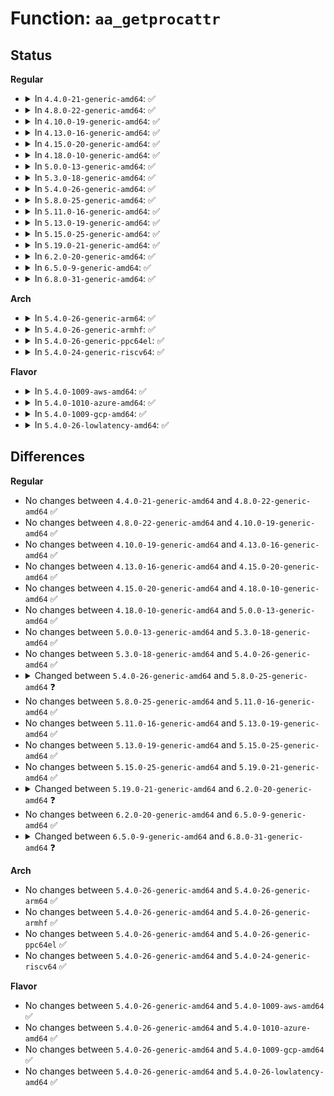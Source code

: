 # Function: <code>aa_getprocattr</code>

## Status
<b>Regular</b>
<ul>
<li>
<details>
<summary>In <code>4.4.0-21-generic-amd64</code>: ✅</summary>

```c
int aa_getprocattr(struct aa_label * label, char * * string)
```

```json
{
  "name": "aa_getprocattr",
  "collision_type": "Unique Global",
  "inline_type": "No",
  "funcs": [
    {
      "addr": 18446744071582526592,
      "name": "aa_getprocattr",
      "external": true,
      "loc": "security/apparmor/procattr.c:36",
      "file": "security/apparmor/procattr.c",
      "inline": "seen, unknown",
      "caller_inline": [],
      "caller_func": [
        "security/apparmor/lsm.c:apparmor_getprocattr"
      ]
    }
  ],
  "symbols": [
    {
      "addr": 18446744071582526592,
      "name": "aa_getprocattr",
      "section": ".text",
      "bind": "STB_GLOBAL",
      "size": 852
    }
  ]
}
```
</details>
</li>
<li>
<details>
<summary>In <code>4.8.0-22-generic-amd64</code>: ✅</summary>

```c
int aa_getprocattr(struct aa_label * label, char * * string)
```

```json
{
  "name": "aa_getprocattr",
  "collision_type": "Unique Global",
  "inline_type": "No",
  "funcs": [
    {
      "addr": 18446744071582764800,
      "name": "aa_getprocattr",
      "external": true,
      "loc": "security/apparmor/procattr.c:36",
      "file": "security/apparmor/procattr.c",
      "inline": "seen, unknown",
      "caller_inline": [],
      "caller_func": [
        "security/apparmor/lsm.c:apparmor_getprocattr"
      ]
    }
  ],
  "symbols": [
    {
      "addr": 18446744071582764800,
      "name": "aa_getprocattr",
      "section": ".text",
      "bind": "STB_GLOBAL",
      "size": 1089
    }
  ]
}
```
</details>
</li>
<li>
<details>
<summary>In <code>4.10.0-19-generic-amd64</code>: ✅</summary>

```c
int aa_getprocattr(struct aa_label * label, char * * string)
```

```json
{
  "name": "aa_getprocattr",
  "collision_type": "Unique Global",
  "inline_type": "No",
  "funcs": [
    {
      "addr": 18446744071582860080,
      "name": "aa_getprocattr",
      "external": true,
      "loc": "security/apparmor/procattr.c:36",
      "file": "security/apparmor/procattr.c",
      "inline": "seen, unknown",
      "caller_inline": [],
      "caller_func": [
        "security/apparmor/lsm.c:apparmor_getprocattr"
      ]
    }
  ],
  "symbols": [
    {
      "addr": 18446744071582860080,
      "name": "aa_getprocattr",
      "section": ".text",
      "bind": "STB_GLOBAL",
      "size": 1089
    }
  ]
}
```
</details>
</li>
<li>
<details>
<summary>In <code>4.13.0-16-generic-amd64</code>: ✅</summary>

```c
int aa_getprocattr(struct aa_label * label, char * * string)
```

```json
{
  "name": "aa_getprocattr",
  "collision_type": "Unique Global",
  "inline_type": "No",
  "funcs": [
    {
      "addr": 18446744071582937664,
      "name": "aa_getprocattr",
      "external": true,
      "loc": "security/apparmor/procattr.c:37",
      "file": "security/apparmor/procattr.c",
      "inline": "seen, unknown",
      "caller_inline": [],
      "caller_func": [
        "security/apparmor/lsm.c:apparmor_getprocattr"
      ]
    }
  ],
  "symbols": [
    {
      "addr": 18446744071582937664,
      "name": "aa_getprocattr",
      "section": ".text",
      "bind": "STB_GLOBAL",
      "size": 599
    }
  ]
}
```
</details>
</li>
<li>
<details>
<summary>In <code>4.15.0-20-generic-amd64</code>: ✅</summary>

```c
int aa_getprocattr(struct aa_label * label, char * * string)
```

```json
{
  "name": "aa_getprocattr",
  "collision_type": "Unique Global",
  "inline_type": "No",
  "funcs": [
    {
      "addr": 18446744071583097920,
      "name": "aa_getprocattr",
      "external": true,
      "loc": "security/apparmor/procattr.c:37",
      "file": "security/apparmor/procattr.c",
      "inline": "seen, unknown",
      "caller_inline": [],
      "caller_func": [
        "security/apparmor/lsm.c:apparmor_getprocattr"
      ]
    }
  ],
  "symbols": [
    {
      "addr": 18446744071583097920,
      "name": "aa_getprocattr",
      "section": ".text",
      "bind": "STB_GLOBAL",
      "size": 693
    }
  ]
}
```
</details>
</li>
<li>
<details>
<summary>In <code>4.18.0-10-generic-amd64</code>: ✅</summary>

```c
int aa_getprocattr(struct aa_label * label, char * * string)
```

```json
{
  "name": "aa_getprocattr",
  "collision_type": "Unique Global",
  "inline_type": "No",
  "funcs": [
    {
      "addr": 18446744071583301584,
      "name": "aa_getprocattr",
      "external": true,
      "loc": "security/apparmor/procattr.c:37",
      "file": "security/apparmor/procattr.c",
      "inline": "seen, unknown",
      "caller_inline": [],
      "caller_func": [
        "security/apparmor/lsm.c:apparmor_getprocattr"
      ]
    }
  ],
  "symbols": [
    {
      "addr": 18446744071583301584,
      "name": "aa_getprocattr",
      "section": ".text",
      "bind": "STB_GLOBAL",
      "size": 781
    }
  ]
}
```
</details>
</li>
<li>
<details>
<summary>In <code>5.0.0-13-generic-amd64</code>: ✅</summary>

```c
int aa_getprocattr(struct aa_label * label, char * * string)
```

```json
{
  "name": "aa_getprocattr",
  "collision_type": "Unique Global",
  "inline_type": "No",
  "funcs": [
    {
      "addr": 18446744071583420064,
      "name": "aa_getprocattr",
      "external": true,
      "loc": "security/apparmor/procattr.c:37",
      "file": "security/apparmor/procattr.c",
      "inline": "seen, unknown",
      "caller_inline": [],
      "caller_func": [
        "security/apparmor/lsm.c:apparmor_getprocattr"
      ]
    }
  ],
  "symbols": [
    {
      "addr": 18446744071583420064,
      "name": "aa_getprocattr",
      "section": ".text",
      "bind": "STB_GLOBAL",
      "size": 806
    }
  ]
}
```
</details>
</li>
<li>
<details>
<summary>In <code>5.3.0-18-generic-amd64</code>: ✅</summary>

```c
int aa_getprocattr(struct aa_label * label, char * * string)
```

```json
{
  "name": "aa_getprocattr",
  "collision_type": "Unique Global",
  "inline_type": "No",
  "funcs": [
    {
      "addr": 18446744071583605840,
      "name": "aa_getprocattr",
      "external": true,
      "loc": "security/apparmor/procattr.c:33",
      "file": "security/apparmor/procattr.c",
      "inline": "seen, unknown",
      "caller_inline": [],
      "caller_func": [
        "security/apparmor/lsm.c:apparmor_getprocattr"
      ]
    }
  ],
  "symbols": [
    {
      "addr": 18446744071583605840,
      "name": "aa_getprocattr",
      "section": ".text",
      "bind": "STB_GLOBAL",
      "size": 760
    }
  ]
}
```
</details>
</li>
<li>
<details>
<summary>In <code>5.4.0-26-generic-amd64</code>: ✅</summary>

```c
int aa_getprocattr(struct aa_label * label, char * * string)
```

```json
{
  "name": "aa_getprocattr",
  "collision_type": "Unique Global",
  "inline_type": "No",
  "funcs": [
    {
      "addr": 18446744071583712016,
      "name": "aa_getprocattr",
      "external": true,
      "loc": "security/apparmor/procattr.c:33",
      "file": "security/apparmor/procattr.c",
      "inline": "seen, unknown",
      "caller_inline": [],
      "caller_func": [
        "security/apparmor/lsm.c:apparmor_getprocattr"
      ]
    }
  ],
  "symbols": [
    {
      "addr": 18446744071583712016,
      "name": "aa_getprocattr",
      "section": ".text",
      "bind": "STB_GLOBAL",
      "size": 760
    }
  ]
}
```
</details>
</li>
<li>
<details>
<summary>In <code>5.8.0-25-generic-amd64</code>: ✅</summary>

```c
int aa_getprocattr(struct aa_label * label, char * * string, bool newline)
```

```json
{
  "name": "aa_getprocattr",
  "collision_type": "Unique Global",
  "inline_type": "No",
  "funcs": [
    {
      "addr": 18446744071584084320,
      "name": "aa_getprocattr",
      "external": true,
      "loc": "security/apparmor/procattr.c:34",
      "file": "security/apparmor/procattr.c",
      "inline": "seen, unknown",
      "caller_inline": [],
      "caller_func": [
        "security/apparmor/lsm.c:apparmor_getprocattr"
      ]
    }
  ],
  "symbols": [
    {
      "addr": 18446744071584084320,
      "name": "aa_getprocattr",
      "section": ".text",
      "bind": "STB_GLOBAL",
      "size": 980
    }
  ]
}
```
</details>
</li>
<li>
<details>
<summary>In <code>5.11.0-16-generic-amd64</code>: ✅</summary>

```c
int aa_getprocattr(struct aa_label * label, char * * string, bool newline)
```

```json
{
  "name": "aa_getprocattr",
  "collision_type": "Unique Global",
  "inline_type": "No",
  "funcs": [
    {
      "addr": 18446744071584203680,
      "name": "aa_getprocattr",
      "external": true,
      "loc": "security/apparmor/procattr.c:34",
      "file": "security/apparmor/procattr.c",
      "inline": "seen, unknown",
      "caller_inline": [],
      "caller_func": [
        "security/apparmor/lsm.c:apparmor_getprocattr"
      ]
    }
  ],
  "symbols": [
    {
      "addr": 18446744071584203680,
      "name": "aa_getprocattr",
      "section": ".text",
      "bind": "STB_GLOBAL",
      "size": 999
    }
  ]
}
```
</details>
</li>
<li>
<details>
<summary>In <code>5.13.0-19-generic-amd64</code>: ✅</summary>

```c
int aa_getprocattr(struct aa_label * label, char * * string, bool newline)
```

```json
{
  "name": "aa_getprocattr",
  "collision_type": "Unique Global",
  "inline_type": "No",
  "funcs": [
    {
      "addr": 18446744071584230272,
      "name": "aa_getprocattr",
      "external": true,
      "loc": "security/apparmor/procattr.c:34",
      "file": "security/apparmor/procattr.c",
      "inline": "seen, unknown",
      "caller_inline": [],
      "caller_func": [
        "security/apparmor/lsm.c:apparmor_getprocattr"
      ]
    }
  ],
  "symbols": [
    {
      "addr": 18446744071584230272,
      "name": "aa_getprocattr",
      "section": ".text",
      "bind": "STB_GLOBAL",
      "size": 1046
    }
  ]
}
```
</details>
</li>
<li>
<details>
<summary>In <code>5.15.0-25-generic-amd64</code>: ✅</summary>

```c
int aa_getprocattr(struct aa_label * label, char * * string, bool newline)
```

```json
{
  "name": "aa_getprocattr",
  "collision_type": "Unique Global",
  "inline_type": "No",
  "funcs": [
    {
      "addr": 18446744071584615920,
      "name": "aa_getprocattr",
      "external": true,
      "loc": "security/apparmor/procattr.c:34",
      "file": "security/apparmor/procattr.c",
      "inline": "seen, unknown",
      "caller_inline": [],
      "caller_func": [
        "security/apparmor/lsm.c:apparmor_getprocattr"
      ]
    }
  ],
  "symbols": [
    {
      "addr": 18446744071584615920,
      "name": "aa_getprocattr",
      "section": ".text",
      "bind": "STB_GLOBAL",
      "size": 1046
    }
  ]
}
```
</details>
</li>
<li>
<details>
<summary>In <code>5.19.0-21-generic-amd64</code>: ✅</summary>

```c
int aa_getprocattr(struct aa_label * label, char * * string, bool newline)
```

```json
{
  "name": "aa_getprocattr",
  "collision_type": "Unique Global",
  "inline_type": "No",
  "funcs": [
    {
      "addr": 18446744071585267600,
      "name": "aa_getprocattr",
      "external": true,
      "loc": "security/apparmor/procattr.c:32",
      "file": "security/apparmor/procattr.c",
      "inline": "seen, unknown",
      "caller_inline": [],
      "caller_func": [
        "security/apparmor/lsm.c:apparmor_getprocattr"
      ]
    }
  ],
  "symbols": [
    {
      "addr": 18446744071585267600,
      "name": "aa_getprocattr",
      "section": ".text",
      "bind": "STB_GLOBAL",
      "size": 1035
    }
  ]
}
```
</details>
</li>
<li>
<details>
<summary>In <code>6.2.0-20-generic-amd64</code>: ✅</summary>

```c
int aa_getprocattr(struct aa_label * label, char * * string)
```

```json
{
  "name": "aa_getprocattr",
  "collision_type": "Unique Global",
  "inline_type": "No",
  "funcs": [
    {
      "addr": 18446744071586002064,
      "name": "aa_getprocattr",
      "external": true,
      "loc": "security/apparmor/procattr.c:30",
      "file": "security/apparmor/procattr.c",
      "inline": "seen, unknown",
      "caller_inline": [],
      "caller_func": [
        "security/apparmor/lsm.c:apparmor_getprocattr"
      ]
    }
  ],
  "symbols": [
    {
      "addr": 18446744071586002064,
      "name": "aa_getprocattr",
      "section": ".text",
      "bind": "STB_GLOBAL",
      "size": 847
    }
  ]
}
```
</details>
</li>
<li>
<details>
<summary>In <code>6.5.0-9-generic-amd64</code>: ✅</summary>

```c
int aa_getprocattr(struct aa_label * label, char * * string)
```

```json
{
  "name": "aa_getprocattr",
  "collision_type": "Unique Global",
  "inline_type": "No",
  "funcs": [
    {
      "addr": 18446744071586235232,
      "name": "aa_getprocattr",
      "external": true,
      "loc": "security/apparmor/procattr.c:30",
      "file": "security/apparmor/procattr.c",
      "inline": "seen, unknown",
      "caller_inline": [],
      "caller_func": [
        "security/apparmor/lsm.c:apparmor_getprocattr"
      ]
    }
  ],
  "symbols": [
    {
      "addr": 18446744071586235232,
      "name": "aa_getprocattr",
      "section": ".text",
      "bind": "STB_GLOBAL",
      "size": 843
    }
  ]
}
```
</details>
</li>
<li>
<details>
<summary>In <code>6.8.0-31-generic-amd64</code>: ✅</summary>

```c
int aa_getprocattr(struct aa_label * label, char * * string, bool newline)
```

```json
{
  "name": "aa_getprocattr",
  "collision_type": "Unique Global",
  "inline_type": "No",
  "funcs": [
    {
      "addr": 18446744071586488480,
      "name": "aa_getprocattr",
      "external": true,
      "loc": "security/apparmor/procattr.c:31",
      "file": "security/apparmor/procattr.c",
      "inline": "seen, unknown",
      "caller_inline": [],
      "caller_func": [
        "security/apparmor/lsm.c:apparmor_getprocattr",
        "security/apparmor/lsm.c:apparmor_getselfattr"
      ]
    }
  ],
  "symbols": [
    {
      "addr": 18446744071586488480,
      "name": "aa_getprocattr",
      "section": ".text",
      "bind": "STB_GLOBAL",
      "size": 918
    }
  ]
}
```
</details>
</li>
</ul>
<b>Arch</b>
<ul>
<li>
<details>
<summary>In <code>5.4.0-26-generic-arm64</code>: ✅</summary>

```c
int aa_getprocattr(struct aa_label * label, char * * string)
```

```json
{
  "name": "aa_getprocattr",
  "collision_type": "Unique Global",
  "inline_type": "No",
  "funcs": [
    {
      "addr": 18446603336495505624,
      "name": "aa_getprocattr",
      "external": true,
      "loc": "security/apparmor/procattr.c:33",
      "file": "security/apparmor/procattr.c",
      "inline": "seen, unknown",
      "caller_inline": [],
      "caller_func": [
        "security/apparmor/lsm.c:apparmor_getprocattr",
        "security/apparmor/lsm.c:apparmor_getprocattr"
      ]
    }
  ],
  "symbols": [
    {
      "addr": 18446603336495505624,
      "name": "aa_getprocattr",
      "section": ".text",
      "bind": "STB_GLOBAL",
      "size": 772
    }
  ]
}
```
</details>
</li>
<li>
<details>
<summary>In <code>5.4.0-26-generic-armhf</code>: ✅</summary>

```c
int aa_getprocattr(struct aa_label * label, char * * string)
```

```json
{
  "name": "aa_getprocattr",
  "collision_type": "Unique Global",
  "inline_type": "No",
  "funcs": [
    {
      "addr": 3228873188,
      "name": "aa_getprocattr",
      "external": true,
      "loc": "security/apparmor/procattr.c:33",
      "file": "security/apparmor/procattr.c",
      "inline": "seen, unknown",
      "caller_inline": [],
      "caller_func": [
        "security/apparmor/lsm.c:apparmor_getprocattr"
      ]
    }
  ],
  "symbols": [
    {
      "addr": 3228873188,
      "name": "aa_getprocattr",
      "section": ".text",
      "bind": "STB_GLOBAL",
      "size": 788
    }
  ]
}
```
</details>
</li>
<li>
<details>
<summary>In <code>5.4.0-26-generic-ppc64el</code>: ✅</summary>

```c
int aa_getprocattr(struct aa_label * label, char * * string)
```

```json
{
  "name": "aa_getprocattr",
  "collision_type": "Unique Global",
  "inline_type": "No",
  "funcs": [
    {
      "addr": 13835058055289574912,
      "name": "aa_getprocattr",
      "external": true,
      "loc": "security/apparmor/procattr.c:33",
      "file": "security/apparmor/procattr.c",
      "inline": "seen, unknown",
      "caller_inline": [],
      "caller_func": [
        "security/apparmor/lsm.c:apparmor_getprocattr",
        "security/apparmor/lsm.c:apparmor_getprocattr"
      ]
    }
  ],
  "symbols": [
    {
      "addr": 13835058055289574912,
      "name": "aa_getprocattr",
      "section": ".text",
      "bind": "STB_GLOBAL",
      "size": 952
    }
  ]
}
```
</details>
</li>
<li>
<details>
<summary>In <code>5.4.0-24-generic-riscv64</code>: ✅</summary>

```c
int aa_getprocattr(struct aa_label * label, char * * string)
```

```json
{
  "name": "aa_getprocattr",
  "collision_type": "Unique Global",
  "inline_type": "No",
  "funcs": [
    {
      "addr": 18446743936274687752,
      "name": "aa_getprocattr",
      "external": true,
      "loc": "security/apparmor/procattr.c:33",
      "file": "security/apparmor/procattr.c",
      "inline": "seen, unknown",
      "caller_inline": [],
      "caller_func": [
        "security/apparmor/lsm.c:apparmor_getprocattr"
      ]
    }
  ],
  "symbols": [
    {
      "addr": 18446743936274687752,
      "name": "aa_getprocattr",
      "section": ".text",
      "bind": "STB_GLOBAL",
      "size": 496
    }
  ]
}
```
</details>
</li>
</ul>
<b>Flavor</b>
<ul>
<li>
<details>
<summary>In <code>5.4.0-1009-aws-amd64</code>: ✅</summary>

```c
int aa_getprocattr(struct aa_label * label, char * * string)
```

```json
{
  "name": "aa_getprocattr",
  "collision_type": "Unique Global",
  "inline_type": "No",
  "funcs": [
    {
      "addr": 18446744071583680752,
      "name": "aa_getprocattr",
      "external": true,
      "loc": "security/apparmor/procattr.c:33",
      "file": "security/apparmor/procattr.c",
      "inline": "seen, unknown",
      "caller_inline": [],
      "caller_func": [
        "security/apparmor/lsm.c:apparmor_getprocattr"
      ]
    }
  ],
  "symbols": [
    {
      "addr": 18446744071583680752,
      "name": "aa_getprocattr",
      "section": ".text",
      "bind": "STB_GLOBAL",
      "size": 760
    }
  ]
}
```
</details>
</li>
<li>
<details>
<summary>In <code>5.4.0-1010-azure-amd64</code>: ✅</summary>

```c
int aa_getprocattr(struct aa_label * label, char * * string)
```

```json
{
  "name": "aa_getprocattr",
  "collision_type": "Unique Global",
  "inline_type": "No",
  "funcs": [
    {
      "addr": 18446744071583617808,
      "name": "aa_getprocattr",
      "external": true,
      "loc": "security/apparmor/procattr.c:33",
      "file": "security/apparmor/procattr.c",
      "inline": "seen, unknown",
      "caller_inline": [],
      "caller_func": [
        "security/apparmor/lsm.c:apparmor_getprocattr"
      ]
    }
  ],
  "symbols": [
    {
      "addr": 18446744071583617808,
      "name": "aa_getprocattr",
      "section": ".text",
      "bind": "STB_GLOBAL",
      "size": 760
    }
  ]
}
```
</details>
</li>
<li>
<details>
<summary>In <code>5.4.0-1009-gcp-amd64</code>: ✅</summary>

```c
int aa_getprocattr(struct aa_label * label, char * * string)
```

```json
{
  "name": "aa_getprocattr",
  "collision_type": "Unique Global",
  "inline_type": "No",
  "funcs": [
    {
      "addr": 18446744071583664528,
      "name": "aa_getprocattr",
      "external": true,
      "loc": "security/apparmor/procattr.c:33",
      "file": "security/apparmor/procattr.c",
      "inline": "seen, unknown",
      "caller_inline": [],
      "caller_func": [
        "security/apparmor/lsm.c:apparmor_getprocattr"
      ]
    }
  ],
  "symbols": [
    {
      "addr": 18446744071583664528,
      "name": "aa_getprocattr",
      "section": ".text",
      "bind": "STB_GLOBAL",
      "size": 760
    }
  ]
}
```
</details>
</li>
<li>
<details>
<summary>In <code>5.4.0-26-lowlatency-amd64</code>: ✅</summary>

```c
int aa_getprocattr(struct aa_label * label, char * * string)
```

```json
{
  "name": "aa_getprocattr",
  "collision_type": "Unique Global",
  "inline_type": "No",
  "funcs": [
    {
      "addr": 18446744071583763168,
      "name": "aa_getprocattr",
      "external": true,
      "loc": "security/apparmor/procattr.c:33",
      "file": "security/apparmor/procattr.c",
      "inline": "seen, unknown",
      "caller_inline": [],
      "caller_func": [
        "security/apparmor/lsm.c:apparmor_getprocattr"
      ]
    }
  ],
  "symbols": [
    {
      "addr": 18446744071583763168,
      "name": "aa_getprocattr",
      "section": ".text",
      "bind": "STB_GLOBAL",
      "size": 807
    }
  ]
}
```
</details>
</li>
</ul>

## Differences
<b>Regular</b>
<ul>
<li>
No changes between <code>4.4.0-21-generic-amd64</code> and <code>4.8.0-22-generic-amd64</code> ✅
</li>
<li>
No changes between <code>4.8.0-22-generic-amd64</code> and <code>4.10.0-19-generic-amd64</code> ✅
</li>
<li>
No changes between <code>4.10.0-19-generic-amd64</code> and <code>4.13.0-16-generic-amd64</code> ✅
</li>
<li>
No changes between <code>4.13.0-16-generic-amd64</code> and <code>4.15.0-20-generic-amd64</code> ✅
</li>
<li>
No changes between <code>4.15.0-20-generic-amd64</code> and <code>4.18.0-10-generic-amd64</code> ✅
</li>
<li>
No changes between <code>4.18.0-10-generic-amd64</code> and <code>5.0.0-13-generic-amd64</code> ✅
</li>
<li>
No changes between <code>5.0.0-13-generic-amd64</code> and <code>5.3.0-18-generic-amd64</code> ✅
</li>
<li>
No changes between <code>5.3.0-18-generic-amd64</code> and <code>5.4.0-26-generic-amd64</code> ✅
</li>
<li>
<details>
<summary>Changed between <code>5.4.0-26-generic-amd64</code> and <code>5.8.0-25-generic-amd64</code> ❓</summary>
<ul>
<li>
<b>Param added. </b>
<code>bool newline</code>
</li>
</ul>
</details>
</li>
<li>
No changes between <code>5.8.0-25-generic-amd64</code> and <code>5.11.0-16-generic-amd64</code> ✅
</li>
<li>
No changes between <code>5.11.0-16-generic-amd64</code> and <code>5.13.0-19-generic-amd64</code> ✅
</li>
<li>
No changes between <code>5.13.0-19-generic-amd64</code> and <code>5.15.0-25-generic-amd64</code> ✅
</li>
<li>
No changes between <code>5.15.0-25-generic-amd64</code> and <code>5.19.0-21-generic-amd64</code> ✅
</li>
<li>
<details>
<summary>Changed between <code>5.19.0-21-generic-amd64</code> and <code>6.2.0-20-generic-amd64</code> ❓</summary>
<ul>
<li>
<b>Param removed. </b>
<code>bool newline</code>
</li>
</ul>
</details>
</li>
<li>
No changes between <code>6.2.0-20-generic-amd64</code> and <code>6.5.0-9-generic-amd64</code> ✅
</li>
<li>
<details>
<summary>Changed between <code>6.5.0-9-generic-amd64</code> and <code>6.8.0-31-generic-amd64</code> ❓</summary>
<ul>
<li>
<b>Param added. </b>
<code>bool newline</code>
</li>
</ul>
</details>
</li>
</ul>
<b>Arch</b>
<ul>
<li>
No changes between <code>5.4.0-26-generic-amd64</code> and <code>5.4.0-26-generic-arm64</code> ✅
</li>
<li>
No changes between <code>5.4.0-26-generic-amd64</code> and <code>5.4.0-26-generic-armhf</code> ✅
</li>
<li>
No changes between <code>5.4.0-26-generic-amd64</code> and <code>5.4.0-26-generic-ppc64el</code> ✅
</li>
<li>
No changes between <code>5.4.0-26-generic-amd64</code> and <code>5.4.0-24-generic-riscv64</code> ✅
</li>
</ul>
<b>Flavor</b>
<ul>
<li>
No changes between <code>5.4.0-26-generic-amd64</code> and <code>5.4.0-1009-aws-amd64</code> ✅
</li>
<li>
No changes between <code>5.4.0-26-generic-amd64</code> and <code>5.4.0-1010-azure-amd64</code> ✅
</li>
<li>
No changes between <code>5.4.0-26-generic-amd64</code> and <code>5.4.0-1009-gcp-amd64</code> ✅
</li>
<li>
No changes between <code>5.4.0-26-generic-amd64</code> and <code>5.4.0-26-lowlatency-amd64</code> ✅
</li>
</ul>
